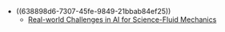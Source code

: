 - ((638898d6-7307-45fe-9849-21bbab84ef25))
	- [Real-world Challenges in AI for Science-Fluid Mechanics](http://ai4science101.deepmodeling.com/en/latest/chapters/AI_for_scientific_discovery/real_world_challenge.html#fluid-mechanics)